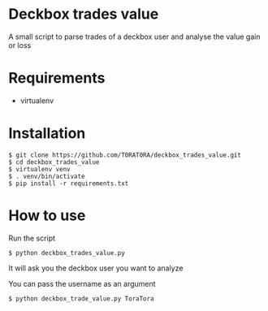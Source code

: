Deckbox trades value
====================

A small script to parse trades of a deckbox user and analyse the value gain or loss

Requirements
====================
- virtualenv

Installation
====================
```
$ git clone https://github.com/T0RAT0RA/deckbox_trades_value.git
$ cd deckbox_trades_value
$ virtualenv venv
$ . venv/bin/activate
$ pip install -r requirements.txt
```

How to use
====================
Run the script

```$ python deckbox_trades_value.py```

It will ask you the deckbox user you want to analyze


You can pass the username as an argument

```$ python deckbox_trade_value.py ToraTora```
